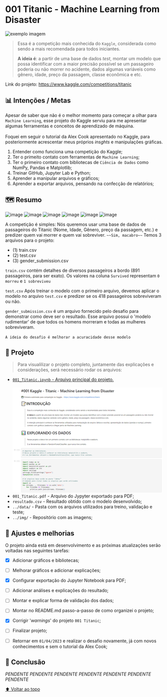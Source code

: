 # 001 Titanic - Machine Learning from Disaster
<img src="https://storage.googleapis.com/kaggle-competitions/kaggle/3136/logos/header.png" alt="exemplo imagem">

> Essa é a competição mais conhecida do `Kaggle`, considerada como sendo a mais recomendada para todos iniciantes.
> 
> **A ideia é**: a partir de uma base de dados *test*, montar um modelo que possa identificar com a maior precisão possível se um passageiro poderia ou não morrer no acidente, dados algumas variáveis como gênero, idade, preço da passagem, classe econômica e etc.
> 
Link do projeto: <a href="https://www.kaggle.com/competitions/titanic" target="_blank">https://www.kaggle.com/competitions/titanic</a>  

## 📊 Intenções / Metas
Apesar de saber que não é o melhor momento para começar a olhar para `Machine Learning`, esse projeto do Kaggle serviu para me apresentar algumas ferramentas e conceitos de aprendizado de máquina.<br><br>
Foquei em seguir o tutorial da Alex Cook apresentado no Kaggle, para posteriormente acrescentar meus próprios *insghts* e manipulações gráficas.
1. Entender como funciona uma competição do Kaggle;
2. Ter o primeito contato com ferramentas de `Machine Learning`;
3. Ter o primeiro contato com bibliotecas de `Ciência de Dados` como NumPy, Pandas e Matplotlib;
4. Treinar GitHub, Jupyter Lab e Python;
5. Aprender a manipular arquivos e gráficos;
6. Aprender a exportar arquivos, pensando na confecção de relatórios;

## 🗺️ Resumo
![image](https://img.shields.io/badge/Python-14354C?style=for-the-badge&logo=python&logoColor=white)
![image](https://img.shields.io/badge/Jupyter-F37626?style=for-the-badge&labelColor=F37626&logo=jupyter&logoColor=white)
![image](https://img.shields.io/badge/GitHub-100000?style=for-the-badge&labelColor=black&logo=github&logoColor=white)
![image](https://img.shields.io/badge/Kaggle-20beff?style=for-the-badge&labelColor=20beff&logo=Kaggle&logoColor=white)
![image](https://img.shields.io/badge/Excel-217346?style=for-the-badge&logo=microsoft-excel&logoColor=white)
![image](https://img.shields.io/badge/Windows-017AD7?style=for-the-badge&logo=windows&logoColor=white
)
<br>

A competição é simples: Nós queremos usar uma base de dados de passageiros do Titanic (Nome, Idade, Gênero, preço da passagem, etc.) e predizer quem vai morrer e quem vai sobreviver. `~~Sim, macabro~~`
Temos 3 arquivos para o projeto:
* (1) train.csv 
* (2) test.csv
* (3) gender_submission.csv

`train.csv` contém detalhes de diversos passageiros a bordo (891 passageiros, para ser exato). Os valores na coluna `Survived` representam `0 morreu` e `1 sobreviveu` <br> 

`test.csv` Após treinar o modelo com o primeiro arquivo, devemos aplicar o modelo no arquivo `test.csv` e predizer se os 418 passageiros sobreviveram ou não.<br> 

`gender_submission.csv` é um arquivo fornecido pelo desafio para demonstrar como deve ser o resultado. Esse arquivo possui o 'modelo rudimentar' de que todos os homens morreram e todas as mulheres sobreviveram. 
<br>

`A ideia do desafio é melhorar a acuracidade desse modelo`<br>

## 🚧 Projeto
> Para visualilizar o projeto completo, juntamente das explicações e considerações, será necessário rodar os arquivos:
* <a href="https://github.com/rafarodrigues/kaggle/blob/main/001_Titanic/001_Titanic.ipynb" target="_blank">`001_Titanic.ipynb` - Arquivo principal do projeto.</a><br><br>
![screenshot do código](img/1.png)
* `001_Titanic.pdf` - Arquivo do Jypyter exportado para PDF; 
* `resultado.csv` - Resultado obtido com o modelo desenvolvido; 
* `../data/` - Pasta com os arquivos utilizados para treino, validação e teste;
* `../img/` - Repositório com as imagens;



## 📑 Ajustes e melhorias

O projeto ainda está em desenvolvimento e as próximas atualizações serão voltadas nas seguintes tarefas:

- [X] Adicionar gráficos e bibliotecas;
- [ ] Melhorar gráficos e adicionar explicações;
- [X] Configurar exportação do Jupyter Notebook para PDF;
- [ ] Adicionar análises e explicações do resultado;
- [ ] Montar e explicar forma de validação dos dados;
- [ ] Montar no README.md passo-a-passo de como organizei o projeto;
- [X] Corrigir '*warnings*' do projeto `001 Titanic`;
- [ ] Finalizar projeto;
- [ ] Retornar em `01/04/2023` e realizar o desafio novamente, já com novos conhecimentos e sem o tutorial da Alex Cook;


## 🚢 Conclusão
*PENDENTE* *PENDENTE* *PENDENTE* *PENDENTE* *PENDENTE* *PENDENTE* *PENDENTE* <br>

[⬆ Voltar ao topo](#001_Titanic)<br>
